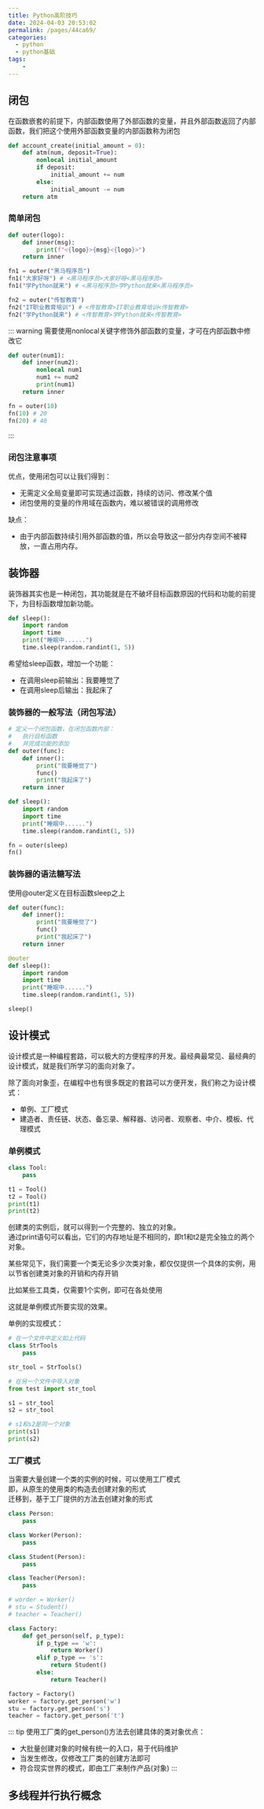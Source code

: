 ```yaml
---
title: Python高阶技巧
date: 2024-04-03 20:53:02
permalink: /pages/44ca69/
categories:
  - python
  - python基础
tags:
    -
---
```

## 闭包
在函数嵌套的前提下，内部函数使用了外部函数的变量，并且外部函数返回了内部函数，我们把这个使用外部函数变量的内部函数称为闭包
```py
def account_create(initial_amount = 0):
    def atm(num, deposit=True):
        nonlocal initial_amount
        if deposit:
            initial_amount += num
        else:
            initial_amount -= num
    return atm
```

### 简单闭包
```py
def outer(logo):
    def inner(msg):
        print(f"<{logo}>{msg}<{logo}>")
    return inner

fn1 = outer("黑马程序员")
fn1("大家好呀") # <黑马程序员>大家好呀<黑马程序员>
fn1("学Python就来") # <黑马程序员>学Python就来<黑马程序员>

fn2 = outer("传智教育")
fn2("IT职业教育培训") # <传智教育>IT职业教育培训<传智教育>
fn2("学Python就来") # <传智教育>学Python就来<传智教育>
```
::: warning
需要使用nonlocal关键字修饰外部函数的变量，才可在内部函数中修改它
```py
def outer(num1):
    def inner(num2):
        nonlocal num1
        num1 += num2
        print(num1)
    return inner

fn = outer(10)
fn(10) # 20
fn(20) # 40
```
:::

### 闭包注意事项
优点，使用闭包可以让我们得到：  
- 无需定义全局变量即可实现通过函数，持续的访问、修改某个值  
- 闭包使用的变量的作用域在函数内，难以被错误的调用修改  

缺点：  
- 由于内部函数持续引用外部函数的值，所以会导致这一部分内存空间不被释放，一直占用内存。

## 装饰器
装饰器其实也是一种闭包，其功能就是在不破坏目标函数原因的代码和功能的前提下，为目标函数增加新功能。  
```py
def sleep():
    import random
    import time
    print("睡眠中......")
    time.sleep(random.randint(1, 5))
```

希望给sleep函数，增加一个功能：  
- 在调用sleep前输出：我要睡觉了  
- 在调用sleep后输出：我起床了

### 装饰器的一般写法（闭包写法）
```py
# 定义一个闭包函数，在闭包函数内部：
#   执行目标函数
#   并完成功能的添加
def outer(func):
    def inner():
        print("我要睡觉了")
        func()
        print("我起床了")
    return inner

def sleep():
    import random
    import time
    print("睡眠中......")
    time.sleep(random.randint(1, 5))

fn = outer(sleep)
fn()
```

### 装饰器的语法糖写法
使用@outer定义在目标函数sleep之上
```py
def outer(func):
    def inner():
        print("我要睡觉了")
        func()
        print("我起床了")
    return inner

@outer
def sleep():
    import random
    import time
    print("睡眠中......")
    time.sleep(random.randint(1, 5))

sleep()
```

## 设计模式
设计模式是一种编程套路，可以极大的方便程序的开发。最经典最常见、最经典的设计模式，就是我们所学习的面向对象了。

除了面向对象歪，在编程中也有很多既定的套路可以方便开发，我们称之为设计模式：  
- 单例、工厂模式  
- 建造者、责任链、状态、备忘录、解释器、访问者、观察者、中介、模板、代理模式  

### 单例模式
```py
class Tool:
    pass

t1 = Tool()
t2 = Tool()
print(t1)
print(t2)
```
创建类的实例后，就可以得到一个完整的、独立的对象。  
通过print语句可以看出，它们的内存地址是不相同的，即t1和t2是完全独立的两个对象。  

某些常见下，我们需要一个类无论多少次类对象，都仅仅提供一个具体的实例，用以节省创建类对象的开销和内存开销  

比如某些工具类，仅需要1个实例，即可在各处使用  

这就是单例模式所要实现的效果。

单例的实现模式：
```py
# 在一个文件中定义如上代码
class StrTools
    pass

str_tool = StrTools()
```
```py
# 在另一个文件中导入对象
from test import str_tool

s1 = str_tool
s2 = str_tool

# s1和s2是同一个对象
print(s1)
print(s2)
```

### 工厂模式
当需要大量创建一个类的实例的时候，可以使用工厂模式  
即，从原生的使用类的构造去创建对象的形式  
迁移到，基于工厂提供的方法去创建对象的形式  
```py
class Person:
    pass

class Worker(Person):
    pass

class Student(Person):
    pass

class Teacher(Person):
    pass

# worder = Worker()
# stu = Student()
# teacher = Teacher()

class Factory:
    def get_person(self, p_type):
        if p_type == 'w':
            return Worker()
        elif p_type == 's':
            return Student()
        else:
            return Teacher()

factory = Factory()
worker = factory.get_person('w')
stu = factory.get_person('s')
teacher = factory.get_person('t')
```
::: tip 使用工厂类的get_person()方法去创建具体的类对象优点：
- 大批量创建对象的时候有统一的入口，易于代码维护  
- 当发生修改，仅修改工厂类的创建方法即可  
- 符合现实世界的模式，即由工厂来制作产品(对象)
:::

## 多线程并行执行概念